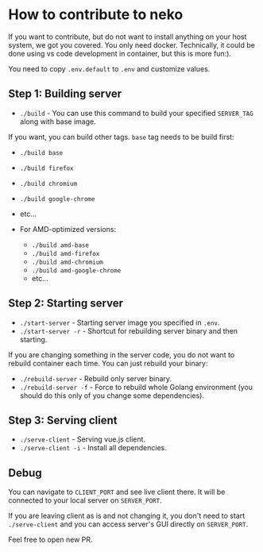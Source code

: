 # How to contribute to neko

If you want to contribute, but do not want to install anything on your host system, we got you covered. You only need docker. Technically, it could be done using vs code development in container, but this is more fun:).

You need to copy `.env.default` to `.env` and customize values.

## Step 1: Building server

- `./build` - You can use this command to build your specified `SERVER_TAG` along with base image.

If you want, you can build other tags. `base` tag needs to be build first:

- `./build base`
- `./build firefox`
- `./build chromium`
- `./build google-chrome`
- etc...

- For AMD-optimized versions:
  - `./build amd-base`
  - `./build amd-firefox`
  - `./build amd-chromium`
  - `./build amd-google-chrome`
  - etc...

## Step 2: Starting server

- `./start-server` - Starting server image you specified in `.env`.
- `./start-server -r` - Shortcut for rebuilding server binary and then starting.

If you are changing something in the server code, you do not want to rebuild container each time. You can just rebuild your binary:

- `./rebuild-server` - Rebuild only server binary.
- `./rebuild-server -f` - Force to rebuild whole Golang environment (you should do this only of you change some dependencies).

## Step 3: Serving client

- `./serve-client` - Serving vue.js client.
- `./serve-client -i` - Install all dependencies.

## Debug

You can navigate to `CLIENT_PORT` and see live client there. It will be connected to your local server on `SERVER_PORT`.

If you are leaving client as is and not changing it, you don't need to start `./serve-client` and you can access server's GUI directly on `SERVER_PORT`.

Feel free to open new PR.
